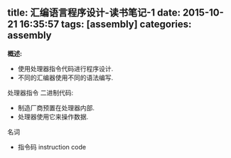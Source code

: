 title: 汇编语言程序设计-读书笔记-1
date: 2015-10-21 16:35:57
tags: [assembly]
categories: assembly
---
**概述:**
+ 使用处理器指令代码进行程序设计.
+ 不同的汇编器使用不同的语法编写.

处理器指令
二进制代码:
+ 制造厂商预置在处理器内部.
+ 处理器使用它来操作数据.

名词
+ 指令码 instruction code